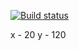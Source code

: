 [![Build status](https://ci.appveyor.com/api/projects/status/474w3gy791edfwcr?svg=true)](https://ci.appveyor.com/project/Yuliyarubtsova/patterns2)


x - 20
y - 120
